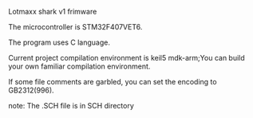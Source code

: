 Lotmaxx shark v1 frimware

The microcontroller is STM32F407VET6.

The program uses C language.

Current project compilation environment is keil5 mdk-arm;You can build your own familiar compilation environment.

If some file comments are garbled, you can set the encoding to GB2312(996).


note:
The .SCH file is in SCH directory
